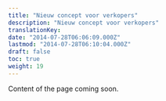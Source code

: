 ```yaml
---
title: "Nieuw concept voor verkopers"
description: "Nieuw concept voor verkopers"
translationKey: 
date: "2014-07-28T06:06:09.000Z"
lastmod: "2014-07-28T06:10:04.000Z"
draft: false
toc: true
weight: 19
---
```


Content of the page coming soon.
